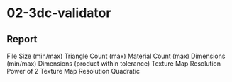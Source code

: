# 02-3dc-validator

## Report 

File Size (min/max)
Triangle Count (max)
Material Count (max)
Dimensions (min/max)
Dimensions (product within tolerance)
Texture Map Resolution Power of 2
Texture Map Resolution Quadratic
